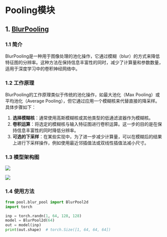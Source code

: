 # Pooling模块
## 1. [BlurPooling](https://arxiv.org/pdf/1904.11486.pdf)
### 1.1 简介
BlurPooling是一种用于图像处理的池化操作，它通过模糊（blur）的方式来降低特征图的分辨率。这种方法在保持信息丰富性的同时，减少了计算量和参数数量，适用于深度学习中的卷积神经网络中。
### 1.2 工作原理
BlurPooling的工作原理类似于传统的池化操作，如最大池化（Max Pooling）或平均池化（Average Pooling），但它通过应用一个模糊核来代替直接的降采样。具体步骤如下：
1. **选择模糊核**：通常使用高斯模糊核或其他类型的低通滤波器作为模糊核。
2. **卷积运算**：将选定的模糊核与输入特征图进行卷积运算。这一步的目的是在保持信息丰富性的同时降低分辨率。
3. **可选的下采样**：在某些实现中，为了进一步减少计算量，可以在模糊后的结果上进行下采样操作，例如使用最近邻插值法或双线性插值法减小尺寸。
### 1.3 模型架构图
![](https://pic1.imgdb.cn/item/681c896358cb8da5c8e5e3a7.png)

![](https://pic1.imgdb.cn/item/681c772558cb8da5c8e58bba.png)
### 1.4 使用方法
```python
from pool.blur_pool import BlurPool2d
import torch

inp = torch.randn(1, 64, 128, 128)
model = BlurPool2d(64)
out = model(inp)
print(out.shape)  # torch.Size([1, 64, 64, 64])
```